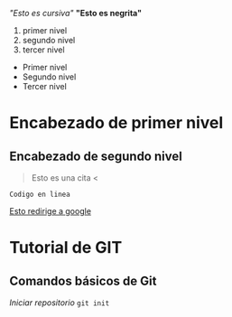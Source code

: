 *"Esto es cursiva"*
**"Esto es negrita"**

1. primer nivel
2. segundo nivel
3. tercer nivel

 * Primer nivel 
 * Segundo nivel 
 * Tercer nivel
 
 # Encabezado de primer nivel 
 ## Encabezado de segundo nivel
 
 > Esto es una cita <
 
 `Codigo en linea`

[Esto redirige a google](http://www.google.es)

# Tutorial de GIT

## Comandos básicos de Git

*Iniciar repositorio* 
`git init`
